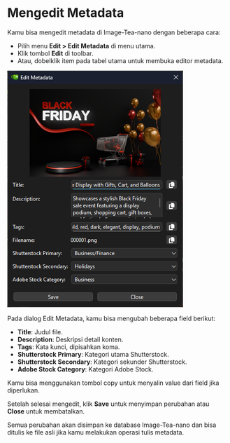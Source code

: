 # Mengedit Metadata

Kamu bisa mengedit metadata di Image-Tea-nano dengan beberapa cara:

- Pilih menu **Edit > Edit Metadata** di menu utama.
- Klik tombol **Edit** di toolbar.
- Atau, dobelklik item pada tabel utama untuk membuka editor metadata.

![Edit Metadata](res\images\editting_metadata.png)

Pada dialog Edit Metadata, kamu bisa mengubah beberapa field berikut:

- **Title**: Judul file.
- **Description**: Deskripsi detail konten.
- **Tags**: Kata kunci, dipisahkan koma.
- **Shutterstock Primary**: Kategori utama Shutterstock.
- **Shutterstock Secondary**: Kategori sekunder Shutterstock.
- **Adobe Stock Category**: Kategori Adobe Stock.

Kamu bisa menggunakan tombol copy untuk menyalin value dari field jika diperlukan.

Setelah selesai mengedit, klik **Save** untuk menyimpan perubahan atau **Close** untuk membatalkan.

Semua perubahan akan disimpan ke database Image-Tea-nano dan bisa ditulis ke file asli jika kamu melakukan operasi tulis metadata.

